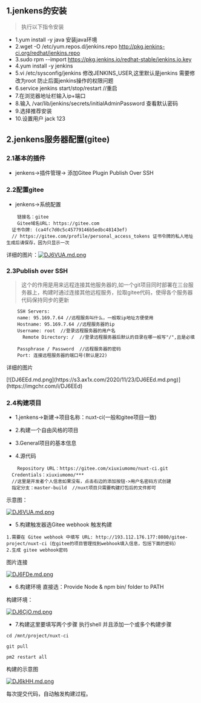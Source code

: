 ## 1.jenkens的安装
>执行以下指令安装
- 1.yum install -y java 安装java环境
- 2.wget -O /etc/yum.repos.d/jenkins.repo http://pkg.jenkins-ci.org/redhat/jenkins.repo
- 3.sudo rpm --import https://pkg.jenkins.io/redhat-stable/jenkins.io.key
- 4.yum install -y jenkins
- 5.vi /etc/sysconfig/jenkins  修改JENKINS_USER,这里默认是jenkins 需要修改为root 防止后面jenkins操作的权限问题
- 6.service jenkins start/stop/restart //重启
- 7.在浏览器地址栏输入ip+端口
- 8.输入 /var/lib/jenkins/secrets/initialAdminPassword 查看默认密码
- 9.选择推荐安装
- 10.设置用户 jack 123

## 2.jenkens服务器配置(gitee)

### 2.1基本的插件 

- jenkens->插件管理-> 添加Gitee Plugin  Publish Over SSH

### 2.2配置gitee

- jenkens->系统配置

```
	链接名：gitee
 	Gitee域名URL: https://gitee.com
  证书令牌: (ca4fc7d0c5c45779146b5edbc48143ef)  
  // https://gitee.com/profile/personal_access_tokens 证书令牌的私人地址生成后请保存，因为只显示一次

```
详细的图片：[![DJ6VUA.md.png](https://s3.ax1x.com/2020/11/23/DJ6VUA.md.png)](https://imgchr.com/i/DJ6VUA)

### 2.3Publish over SSH
> 这个的作用是用来远程连接其他服务器的,如一个git项目同时部署在三台服务器上，构建时通过连接其他远程服务，拉取gitee代码，使得各个服务器代码保持同步的更新
```
	SSH Servers:
    name: 95.169.7.64 //远程服务叫什么，一般取ip地址方便使用
    Hostname: 95.169.7.64 //远程服务器的ip
    Username: root  //登录远程服务器的用户名
 	  Remote Directory: /  //登录远程服务器后默认的目录在哪一般写"/",且是必填

    Passphrase / Password  //远程服务器的密码
    Port: 连接远程服务器的端口号(默认是22)
```
<p>详细的图片</p>

<p>
[![DJ6EEd.md.png](https://s3.ax1x.com/2020/11/23/DJ6EEd.md.png)](https://imgchr.com/i/DJ6EEd)
</p>


### 2.4构建项目
- 1.jenkens->新建->项目名称：nuxt-ci(一般和gitee项目一致)

- 2.构建一个自由风格的项目

- 3.General项目的基本信息

- 4.源代码
```
	Repository URL：https://gitee.com/xiuxiumomo/nuxt-ci.git
  Credentials：xiuxiumomo/***
  //这里是开发者个人信息如果没有，点击右边的添加按钮->用户名密码方式创建
  指定分支：master-build  //nuxt项目只需要构建打包后的文件即可
```
示意图：


[![DJ6VUA.md.png](https://s3.ax1x.com/2020/11/23/DJ6VUA.md.png)](https://imgchr.com/i/DJ6VUA)



- 5.构建触发器选Gitee webhook 触发构建
```
1.需要在 Gitee webhook 中填写 URL: http://193.112.176.177:8080/gitee-project/nuxt-ci（在gitee的项目管理找到webhook填入信息，包括下面的密码）
2.生成 gitee webhook密码
```
图片连接



[![DJ6FDe.md.png](https://s3.ax1x.com/2020/11/23/DJ6FDe.md.png)](https://imgchr.com/i/DJ6FDe)

- 6.构建环境 直接选：Provide Node & npm bin/ folder to PATH


构建环境：


[![DJ6CjO.md.png](https://s3.ax1x.com/2020/11/23/DJ6CjO.md.png)](https://imgchr.com/i/DJ6CjO)

- 7.构建这里要填写两个步骤 执行shell 并且添加一个或多个构建步骤
```
cd /mnt/project/nuxt-ci

git pull

pm2 restart all
```
构建的示意图 



[![DJ6kHH.md.png](https://s3.ax1x.com/2020/11/23/DJ6kHH.md.png)](https://imgchr.com/i/DJ6kHH)

每次提交代码，自动触发构建过程。


